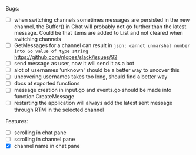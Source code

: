 Bugs:

- [ ] when switching channels sometimes messages are persisted in the new
      channel, the Buffer() in Chat will probably not go further than the
      latest message. Could be that items are added to List and not cleared
      when switching channels
- [ ] GetMessages for a channel can result in `json: cannot unmarshal number
      into Go value of type string` https://github.com/nlopes/slack/issues/92
- [ ] send message as user, now it will send it as a bot    
- [ ] alot of usernames 'unknown' should be a better way to uncover this
- [ ] uncovering usernames takes too long, should find a better way
- [ ] docs at exported functions
- [ ] message creation in input.go and events.go should be made into function
      CreateMessage
- [ ] restarting the application will always add the latest sent message
      through RTM in the selected channel

Features:

- [ ] scrolling in chat pane
- [ ] scrolling in channel pane
- [x] channel name in chat pane
